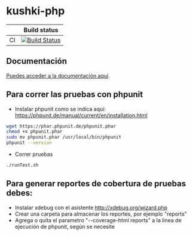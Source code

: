# kushki-php

|   | Build status |
|---|---|
| CI         | [![Build Status](https://snap-ci.com/Kushki/kushki-php/branch/master/build_image)](https://snap-ci.com/Kushki/kushki-php/branch/master) |

## Documentación

[Puedes acceder a la documentación aquí](https://demo.kushkipagos.com/docs/php).

## Para correr las pruebas con phpunit

- Instalar phpunit como se indica aqui: https://phpunit.de/manual/current/en/installation.html

```sh
wget https://phar.phpunit.de/phpunit.phar
chmod +x phpunit.phar
sudo mv phpunit.phar /usr/local/bin/phpunit
phpunit --version
```

- Correr pruebas

```sh
./runTest.sh
```

## Para generar reportes de cobertura de pruebas debes:

- Instalar xdebug con el asistente http://xdebug.org/wizard.php
- Crear una carpeta para almacenar los reportes, por ejemplo "reports"
- Agrega o quita el parametro "--coverage-html reports" a la linea de ejecución de phpunit, según se necesite